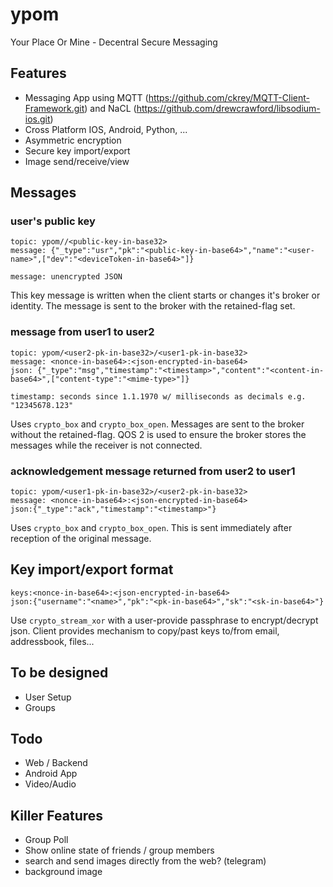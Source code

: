 ypom
====

Your Place Or Mine - Decentral Secure Messaging

## Features
* Messaging App using MQTT (https://github.com/ckrey/MQTT-Client-Framework.git) and NaCL (https://github.com/drewcrawford/libsodium-ios.git)
* Cross Platform IOS, Android, Python, ...
* Asymmetric encryption
* Secure key import/export
* Image send/receive/view

## Messages

### user's public key
```
topic: ypom//<public-key-in-base32>
message: {"_type":"usr","pk":"<public-key-in-base64>","name":"<user-name>",["dev":"<deviceToken-in-base64>"]}

message: unencrypted JSON
```

This key message is written when the client starts or changes it's broker or identity. The message is sent to the broker with the retained-flag set.

### message from user1 to user2
```
topic: ypom/<user2-pk-in-base32>/<user1-pk-in-base32>
message: <nonce-in-base64>:<json-encrypted-in-base64>
json: {"_type":"msg","timestamp":"<timestamp>","content":"<content-in-base64>",["content-type":"<mime-type>"]}

timestamp: seconds since 1.1.1970 w/ milliseconds as decimals e.g. "12345678.123"
```
Uses `crypto_box` and `crypto_box_open`.
Messages are sent to the broker without the retained-flag. QOS 2 is used to ensure the broker stores the messages while the receiver is not connected.

### acknowledgement message returned from user2 to user1
```
topic: ypom/<user1-pk-in-base32>/<user2-pk-in-base32>
message: <nonce-in-base64>:<json-encrypted-in-base64>
json:{"_type":"ack","timestamp":"<timestamp>"}
```
Uses `crypto_box` and `crypto_box_open`.
This is sent immediately after reception of the original message.

## Key import/export format
```
keys:<nonce-in-base64>:<json-encrypted-in-base64>
json:{"username":"<name>","pk":"<pk-in-base64>","sk":"<sk-in-base64>"}
```

Use `crypto_stream_xor` with a user-provide passphrase to encrypt/decrypt json.
Client provides mechanism to copy/past keys to/from email, addressbook, files...

## To be designed
* User Setup
* Groups

## Todo
* Web / Backend
* Android App
* Video/Audio

## Killer Features
* Group Poll 
* Show online state of friends / group members
* search and send images directly from the web? (telegram)
* background image
